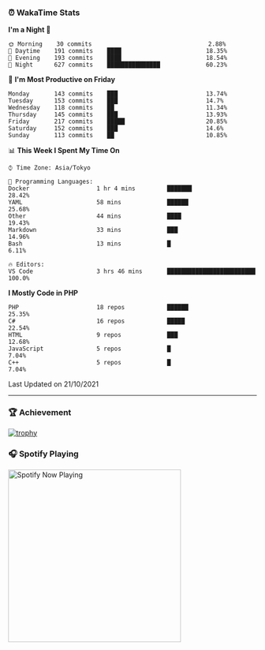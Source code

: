 ### ⏰ WakaTime Stats


<!--START_SECTION:waka-->
**I'm a Night 🦉** 

```text
🌞 Morning    30 commits                                 2.88% 
🌆 Daytime    191 commits    ████                        18.35% 
🌃 Evening    193 commits    ████                        18.54% 
🌙 Night      627 commits    ███████████████             60.23%

```
📅 **I'm Most Productive on Friday** 

```text
Monday       143 commits    ███                         13.74% 
Tuesday      153 commits    ███                         14.7% 
Wednesday    118 commits    ██                          11.34% 
Thursday     145 commits    ███                         13.93% 
Friday       217 commits    █████                       20.85% 
Saturday     152 commits    ███                         14.6% 
Sunday       113 commits    ██                          10.85%

```


📊 **This Week I Spent My Time On** 

```text
⌚︎ Time Zone: Asia/Tokyo

💬 Programming Languages: 
Docker                   1 hr 4 mins         ███████                     28.42% 
YAML                     58 mins             ██████                      25.68% 
Other                    44 mins             ████                        19.43% 
Markdown                 33 mins             ███                         14.96% 
Bash                     13 mins             █                           6.11%

🔥 Editors: 
VS Code                  3 hrs 46 mins       █████████████████████████   100.0%

```

**I Mostly Code in PHP** 

```text
PHP                      18 repos            ██████                      25.35% 
C#                       16 repos            █████                       22.54% 
HTML                     9 repos             ███                         12.68% 
JavaScript               5 repos             █                           7.04% 
C++                      5 repos             █                           7.04%

```



 Last Updated on 21/10/2021
<!--END_SECTION:waka-->

---

### 🏆 Achievement

[![trophy](https://github-profile-trophy.vercel.app/?username=Slime-hatena&theme=flat&no-bg=true&no-frame=true&column=8)](https://github.com/ryo-ma/github-profile-trophy)

### 🎧 Spotify Playing

[<img src="https://spotify-now-playing-slime-hatena.vercel.app/api/spotify-playing" alt="Spotify Now Playing" width="350" />](https://open.spotify.com/user/slime_hatena)

<!--
**Slime-hatena/Slime-hatena** is a ✨ _special_ ✨ repository because its `README.md` (this file) appears on your GitHub profile.

Here are some ideas to get you started:

- 🔭 I’m currently working on ...
- 🌱 I’m currently learning ...
- 👯 I’m looking to collaborate on ...
- 🤔 I’m looking for help with ...
- 💬 Ask me about ...
- 📫 How to reach me: ...
- 😄 Pronouns: ...
- ⚡ Fun fact: ...
-->
